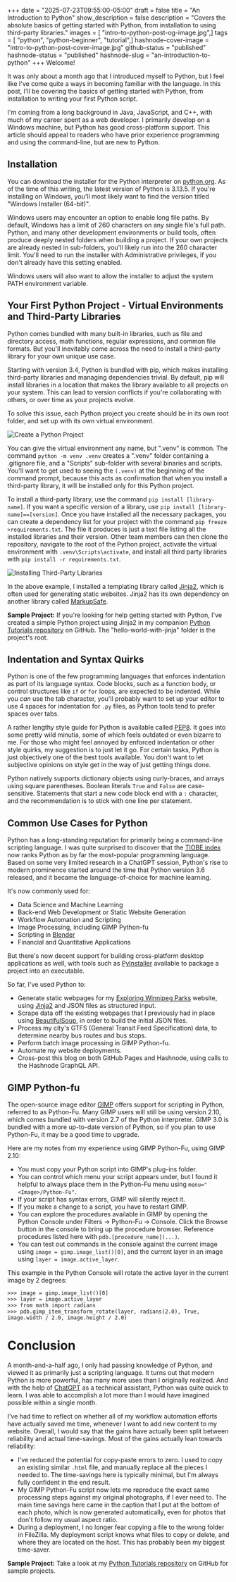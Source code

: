 +++
date = "2025-07-23T09:55:00-05:00"
draft = false
title = "An Introduction to Python"
show_description = false
description = "Covers the absolute basics of getting started with Python, from installation to using third-party libraries."
images = [ "intro-to-python-post-og-image.jpg",]
tags = [ "python", "python-beginner", "tutorial",]
hashnode-cover-image = "intro-to-python-post-cover-image.jpg"
github-status = "published"
hashnode-status = "published"
hashnode-slug = "an-introduction-to-python"
+++
Welcome!

It was only about a month ago that I introduced myself to Python, but I feel like I've come quite a ways in becoming familiar with the language.  In this post, I'll be covering the basics of getting started with Python, from installation to writing your first Python script.

I'm coming from a long background in Java, JavaScript, and C++, with much of my career spent as a web developer.  I primarily develop on a Windows machine, but Python has good cross-platform support.  This article should appeal to readers who have prior experience programming and using the command-line, but are new to Python.

## Installation

You can download the installer for the Python interpreter on [python.org](https://www.python.org/).  As of the time of this writing, the latest version of Python is 3.13.5.  If you're installing on Windows, you'll most likely want to find the version titled "Windows Installer (64-bit)".

Windows users may encounter an option to enable long file paths.  By default, Windows has a limit of 260 characters on any single file's full path.  Python, and many other development environments or build tools, often produce deeply nested folders when building a project.  If your own projects are already nested in sub-folders, you'll likely run into the 260 character limit.  You'll need to run the installer with Administrative privileges, if you don't already have this setting enabled.

Windows users will also want to allow the installer to adjust the system PATH environment variable.

## Your First Python Project - Virtual Environments and Third-Party Libraries

Python comes bundled with many built-in libraries, such as file and directory access, math functions, regular expressions, and common file formats.  But you'll inevitably come across the need to install a third-party library for your own unique use case.

Starting with version 3.4, Python is bundled with pip, which makes installing third-party libraries and managing dependencies trivial.  By default, pip will install libraries in a location that makes the library available to all projects on your system.  This can lead to version conflicts if you're collaborating with others, or over time as your projects evolve.

To solve this issue, each Python project you create should be in its own root folder, and set up with its own virtual environment.

![Create a Python Project](create-python-project.jpg)

You can give the virtual environment any name, but ".venv" is common.  The command `python -m venv .venv` creates a ".venv" folder containing a .gitignore file, and a "Scripts" sub-folder with several binaries and scripts.  You'll want to get used to seeing the `(.venv)` at the beginning of the command prompt, because this acts as confirmation that when you install a third-party library, it will be installed only for this Python project.

To install a third-party library, use the command `pip install [library-name]`.  If you want a specific version of a library, use `pip install [library-name]==[version]`.  Once you have installed all the necessary packages, you can create a dependency list for your project with the command `pip freeze >requirements.txt`.  The file it produces is just a text file listing all the installed libraries and their version.  Other team members can then clone the repository, navigate to the root of the Python project, activate the virtual environment with `.venv\Scripts\activate`, and install all third party libraries with `pip install -r requirements.txt`.

![Installing Third-Party Libraries](python-install-packages.jpg)

In the above example, I installed a templating library called [Jinja2](https://github.com/pallets/jinja), which is often used for generating static websites.  Jinja2 has its own dependency on another library called [MarkupSafe](https://github.com/pallets/markupsafe).

**Sample Project:**  If you're looking for help getting started with Python, I've created a simple Python project using Jinja2 in my companion [Python Tutorials repository](https://github.com/ryantherileyman/riley-python-tutorials) on GitHub.  The "hello-world-with-jinja" folder is the project's root.

## Indentation and Syntax Quirks

Python is one of the few programming languages that enforces indentation as part of its language syntax.  Code blocks, such as a function body, or control structures like `if` or `for` loops, are expected to be indented.  While you *can* use the tab character, you'll probably want to set up your editor to use 4 spaces for indentation for `.py` files, as Python tools tend to prefer spaces over tabs.

A rather lengthy style guide for Python is available called [PEP8](https://peps.python.org/pep-0008/).  It goes into some pretty wild minutia, some of which feels outdated or even bizarre to me.  For those who might feel annoyed by enforced indentation or other style quirks, my suggestion is to just let it go.  For certain tasks, Python is just objectively one of the best tools available.  You don't want to let subjective opinions on style get in the way of just getting things done.

Python natively supports dictionary objects using curly-braces, and arrays using square parentheses.  Boolean literals `True` and `False` are case-sensitive.  Statements that start a new code block end with a `:` character, and the recommendation is to stick with one line per statement.

## Common Use Cases for Python

Python has a long-standing reputation for primarily being a command-line scripting language.  I was quite surprised to discover that the [TIOBE index](https://www.tiobe.com/tiobe-index/) now ranks Python as by far the most-popular programming language.  Based on some very limited research in a ChatGPT session, Python's rise to modern prominence started around the time that Python version 3.6 released, and it became the language-of-choice for machine learning.

It's now commonly used for:
- Data Science and Machine Learning
- Back-end Web Development or Static Website Generation
- Workflow Automation and Scripting
- Image Processing, including GIMP Python-fu
- Scripting in [Blender](https://www.blender.org/)
- Financial and Quantitative Applications

But there's now decent support for building cross-platform desktop applications as well, with tools such as [PyInstaller](https://pyinstaller.org/) available to package a project into an executable.

So far, I've used Python to:
- Generate static webpages for my [Exploring Winnipeg Parks](https://www.exploringwinnipegparks.ca/) website, using [Jinja2](https://github.com/pallets/jinja) and JSON files as structured input.
- Scrape data off the existing webpages that I previously had in place using [BeautifulSoup](https://www.crummy.com/software/BeautifulSoup/), in order to build the initial JSON files.
- Process my city's GTFS (General Transit Feed Specification) data, to determine nearby bus routes and bus stops.
- Perform batch image processing in GIMP Python-fu.
- Automate my website deployments.
- Cross-post this blog on both GitHub Pages and Hashnode, using calls to the Hashnode GraphQL API.

## GIMP Python-fu

The open-source image editor [GIMP](https://www.gimp.org/) offers support for scripting in Python, referred to as Python-Fu.  Many GIMP users will still be using version 2.10, which comes bundled with version 2.7 of the Python interpreter.  GIMP 3.0 is bundled with a more up-to-date version of Python, so if you plan to use Python-Fu, it may be a good time to upgrade.

Here are my notes from my experience using GIMP Python-Fu, using GIMP 2.10:
- You must copy your Python script into GIMP's plug-ins folder.
- You can control which menu your script appears under, but I found it helpful to always place them in the Python-Fu menu using `menu="<Image>/Python-Fu"`.
- If your script has syntax errors, GIMP will silently reject it.
- If you make a change to a script, you have to restart GIMP.
- You can explore the procedures available in GIMP by opening the Python Console under Filters -> Python-Fu -> Console.  Click the Browse button in the console to bring up the procedure browser.  Reference procedures listed here with `pdb.[procedure_name](...)`.
- You can test out commands in the console against the current image using `image = gimp.image_list()[0]`, and the current layer in an image using `layer = image.active_layer`.

This example in the Python Console will rotate the active layer in the current image by 2 degrees:
```
>>> image = gimp.image_list()[0]
>>> layer = image.active_layer
>>> from math import radians
>>> pdb.gimp_item_transform_rotate(layer, radians(2.0), True, image.width / 2.0, image.height / 2.0)
```

# Conclusion

A month-and-a-half ago, I only had passing knowledge of Python, and viewed it as primarily just a scripting language.  It turns out that modern Python is more powerful, has many more uses than I originally realized.  And with the help of [ChatGPT](https://chatgpt.com/) as a technical assistant, Python was quite quick to learn.  I was able to accomplish a lot more than I would have imagined possible within a single month.

I've had time to reflect on whether all of my workflow automation efforts have actually saved me time, whenever I want to add new content to my website.  Overall, I would say that the gains have actually been split between reliability and actual time-savings.  Most of the gains actually lean towards reliability:
- I've reduced the potential for copy-paste errors to zero.  I used to copy an existing similar `.html` file, and manually replace all the pieces I needed to.  The time-savings here is typically minimal, but I'm always fully confident in the end result.
- My GIMP Python-Fu script now lets me reproduce the exact same processing steps against my original photographs, if I ever need to.  The main time savings here came in the caption that I put at the bottom of each photo, which is now generated automatically, even for photos that don't follow my usual aspect ratio.
- During a deployment, I no longer fear copying a file to the wrong folder in FileZilla.  My deployment script knows what files to copy or delete, and where they are located on the host.  This has probably been my biggest time-saver.

**Sample Project:** Take a look at my [Python Tutorials repository](https://github.com/ryantherileyman/riley-python-tutorials) on GitHub for sample projects.
